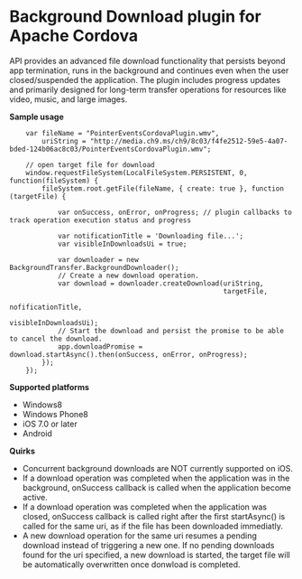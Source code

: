 Background Download plugin for Apache Cordova
==================================
API provides an advanced file download functionality that persists beyond app termination, runs in the background and continues even when the user closed/suspended the application. The plugin includes progress updates and primarily designed for long-term transfer operations for resources like video, music, and large images.

**Sample usage**

        var fileName = "PointerEventsCordovaPlugin.wmv",
            uriString = "http://media.ch9.ms/ch9/8c03/f4fe2512-59e5-4a07-bded-124b06ac8c03/PointerEventsCordovaPlugin.wmv";

        // open target file for download
        window.requestFileSystem(LocalFileSystem.PERSISTENT, 0, function(fileSystem) {
            fileSystem.root.getFile(fileName, { create: true }, function (targetFile) {

                var onSuccess, onError, onProgress; // plugin callbacks to track operation execution status and progress

                var notificationTitle = 'Downloading file...';
                var visibleInDownloadsUi = true;

                var downloader = new BackgroundTransfer.BackgroundDownloader();
                // Create a new download operation.
                var download = downloader.createDownload(uriString,
                                                         targetFile,
                                                         nofificationTitle,
                                                         visibleInDownloadsUi);
                // Start the download and persist the promise to be able to cancel the download.
                app.downloadPromise = download.startAsync().then(onSuccess, onError, onProgress);
            });
        });

**Supported platforms**

 * Windows8
 * Windows Phone8
 * iOS 7.0 or later
 * Android

**Quirks**
 * Concurrent background downloads are NOT currently supported on iOS.
 * If a download operation was completed when the application was in the background, onSuccess callback is called when the application become active.
 * If a download operation was completed when the application was closed, onSuccess callback is called right after the first startAsync() is called for the same uri, as if the file has been downloaded immediatly.
 * A new download operation for the same uri resumes a pending download instead of triggering a new one. If no pending downloads found for the uri specified, a new download is started, the target file will be automatically overwritten once donwload is completed.
